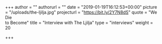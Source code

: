 +++
author = ""
authorurl = ""
date = "2019-01-19T16:12:53+00:00"
picture = "/uploads/the-ljilja.jpg"
projecturl = "https://bit.ly/2Y7N8dS"
quote = "We Die <br/>to Become"
title = "Interview with The Ljilja"
type = "interviews"
weight = 20

+++
